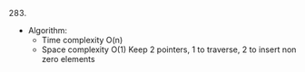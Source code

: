 283.

- Algorithm:
  - Time complexity O(n)
  - Space complexity O(1)
    Keep 2 pointers, 1 to traverse, 2 to insert non zero elements
